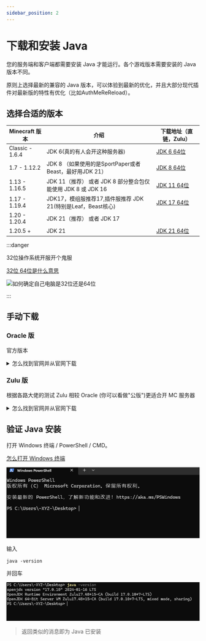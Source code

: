 ```yaml
---
sidebar_position: 2
---
```


# 下载和安装 Java

您的服务端和客户端都需要安装 Java 才能运行。各个游戏版本需要安装的 Java 版本不同。

原则上选择最新的兼容的 Java 版本，可以体验到最新的优化，并且大部分现代插件对最新版的特性有优化（比如AuthMeReReload）。

## 选择合适的版本

| Minecraft 版本    | 介绍                                           | 下载地址（直链，Zulu）                                                                             |
|-----------------|----------------------------------------------|-------------------------------------------------------------------------------------------|
| Classic - 1.6.4 | JDK 6(真的有人会开这种服务器)                           | [JDK 6 64位](https://vip.123pan.cn/1821558579/Lingyi/java/6/jdk6-windowsx64-mcres.cn.exe) |
| 1.7 - 1.12.2    | JDK 8 （如果使用的是SportPaper或者Beast，最好用JDK 21）   | [JDK 8 64位](https://cdn.yghpy.com/DL.Javas/zulu8.74.0.17-ca-jdk8.0.392-win_x64.msi)      |
| 1.13 - 1.16.5   | JDK 11（推荐） 或者 JDK 8 部分整合包仅能使用 JDK 8 或 JDK 16 | [JDK 11 64位](https://cdn.azul.com/zulu/bin/zulu11.72.19-ca-jdk11.0.23-win_x64.msi)       |
| 1.17 - 1.19.4   | JDK17，模组服推荐17,插件服推荐 JDK 21(特别是Leaf，Beast核心)  | [JDK 17 64位](https://cdn.yghpy.com/DL.Javas/zulu17.50.19-ca-fx-jdk17.0.11-win_x64.msi)   |
| 1.20 - 1.20.4   | JDK 21（推荐） 或者 JDK 17                         |                                                                                           |
| 1.20.5 +        | JDK 21                                       | [JDK 21 64位](https://cdn.yghpy.com/DL.Javas/zulu21.34.19-ca-fx-jdk21.0.3-win_x64.msi)    |

:::danger

32位操作系统开服开个鬼服

[32位 64位是什么意思](https://cn.bing.com/search?q=32%E4%BD%8D%2064%E4%BD%8D%E6%98%AF%E4%BB%80%E4%B9%88%E6%84%8F%E6%80%9D)

![如何确定自己电脑是32位还是64位](https://cn.bing.com/search?q=%E5%A6%82%E4%BD%95%E7%A1%AE%E5%AE%9A%E8%87%AA%E5%B7%B1%E7%94%B5%E8%84%91%E6%98%AF32%E4%BD%8D%E8%BF%98%E6%98%AF64%E4%BD%8D)

:::

## 手动下载

### Oracle 版

官方版本

<details>
  <summary>怎么找到官网并从官网下载</summary>

![](_images/Oracle-1.png)
![](_images/Oracle-2.png)
![](_images/Oracle-3.png)
![](_images/Oracle-4.png)

> 如果再往下翻的话可以看到 Java 8 / 11。

![](_images/Oracle-5.png)

> 但是在这里 Java 8 需要登录才能下载。
>
> 你可以在下方链接直接下载 Java 8。
>
> > https://www.java.com/zh-CN/download/
</details>

### Zulu 版

根据各路大佬的测试 Zulu 相较 Oracle (你可以看做"公版")更适合开 MC 服务器

<details>
  <summary>怎么找到官网并从官网下载</summary>

![](_images/Zulu-1.png)

> 往下翻，找到这个，选择你想要的版本

![](_images/Zulu-2.png)

> 找到 64-bit (64位) （如果你的电脑是32位的，建议不开服）。

![](_images/Zulu-3.png)

> 如果您不能安装此软件（如不兼容），请关闭此文档，且**不要向**文档编写者们提问，感谢。
</details>


## 验证 Java 安装

打开 Windows 终端 / PowerShell / CMD。

[怎么打开 Windows 终端](https://cn.bing.com/search?q=%E6%80%8E%E4%B9%88%E6%89%93%E5%BC%80windows%E6%8E%A7%E5%88%B6%E5%8F%B0)

![](_images/cmd-1.png)

输入

```
java -version
```

并回车

![](_images/cmd-2.png)

> 返回类似的消息即为 Java 已安装
